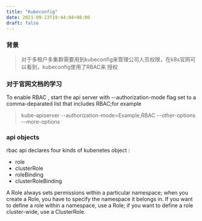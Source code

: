 ```yaml
---
title: "Kubeconfig"
date: 2021-09-23T19:44:04+08:00
draft: false
---
```


### 背景
> 对于多租户多集群需要用到kubeconfig来管理公司人员权限，在k8s官网可以看到，kubeconfig使用了RBAC来
> 授权

### 对于官网文档的学习
To enable RBAC , start the api server with --authorization-mode flag set to a comma-deparated
list that includes RBAC;for example
> kube-apiserver --authorization-mode=Example,RBAC --other-options --more-options

### api objects
rbac api declares four kinds of kubenetes object : 
- role
- clusterRole
- roleBinding
- clusterRoleBinding
  

A Role always sets permissions within a particular namespace; when you create a Role, you have to specify the namespace it belongs in.
If you want to define a role within a namespace, use a Role; if you want to define a role cluster-wide, use a ClusterRole.

